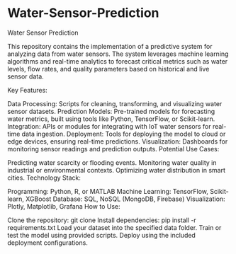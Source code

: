 # Water-Sensor-Prediction
Water Sensor Prediction 

This repository contains the implementation of a predictive system for analyzing data from water sensors. The system leverages machine learning algorithms and real-time analytics to forecast critical metrics such as water levels, flow rates, and quality parameters based on historical and live sensor data.

Key Features:

Data Processing: Scripts for cleaning, transforming, and visualizing water sensor datasets.
Prediction Models: Pre-trained models for forecasting water metrics, built using tools like Python, TensorFlow, or Scikit-learn.
Integration: APIs or modules for integrating with IoT water sensors for real-time data ingestion.
Deployment: Tools for deploying the model to cloud or edge devices, ensuring real-time predictions.
Visualization: Dashboards for monitoring sensor readings and prediction outputs.
Potential Use Cases:

Predicting water scarcity or flooding events.
Monitoring water quality in industrial or environmental contexts.
Optimizing water distribution in smart cities.
Technology Stack:

Programming: Python, R, or MATLAB
Machine Learning: TensorFlow, Scikit-learn, XGBoost
Database: SQL, NoSQL (MongoDB, Firebase)
Visualization: Plotly, Matplotlib, Grafana
How to Use:

Clone the repository: git clone <repo-url>
Install dependencies: pip install -r requirements.txt
Load your dataset into the specified data folder.
Train or test the model using provided scripts.
Deploy using the included deployment configurations.
